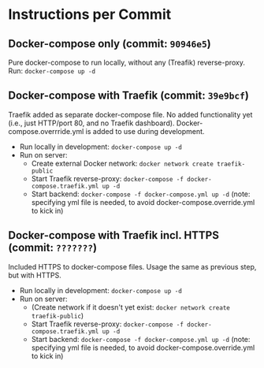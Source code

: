 # Instructions per Commit

## Docker-compose only (commit: `90946e5`)

Pure docker-compose to run locally, without any (Treafik) reverse-proxy. Run:
`docker-compose up -d`

## Docker-compose with Traefik (commit: `39e9bcf`)

Traefik added as separate docker-compose file. No added functionality yet (i.e., just HTTP/port 80, and no Traefik dashboard).
Docker-compose.overrride.yml is added to use during development.

- Run locally in development: `docker-compose up -d`
- Run on server:
  - Create external Docker network: `docker network create traefik-public`
  - Start Traefik reverse-proxy: `docker-compose -f docker-compose.traefik.yml up -d`
  - Start backend: `docker-compose -f docker-compose.yml up -d` (note: specifying yml file is needed, to avoid docker-compose.override.yml to kick in)

## Docker-compose with Traefik incl. HTTPS (commit: `???????`)

Included HTTPS to docker-compose files. Usage the same as previous step, but with HTTPS.

- Run locally in development: `docker-compose up -d`
- Run on server:
  - (Create network if it doesn't yet exist: `docker network create traefik-public`)
  - Start Traefik reverse-proxy: `docker-compose -f docker-compose.traefik.yml up -d`
  - Start backend: `docker-compose -f docker-compose.yml up -d` (note: specifying yml file is needed, to avoid docker-compose.override.yml to kick in)
